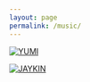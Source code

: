 ```yaml
---
layout: page
permalink: /music/
---
```


[![YUMI](https://www.ekr.blog/images/yumi.png)](https://www.ekr.blog/music/yumi.mp3)

[![JAYKIN](https://www.ekr.blog/images/jaykin.png)](https://www.ekr.blog/music/jaykin.mp3)
